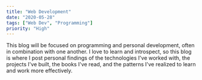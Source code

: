 ```yaml
---
title: "Web Development"
date: "2020-05-28"
tags: ["Web Dev", "Programming"]
priority: "High"
---
```


This blog will be focused on programming and personal development, often in combination with one another. I love to learn and introspect, so this blog is where I post personal findings of the technologies I've worked with, the projects I've built, the books I've read, and the patterns I've realized to learn and work more effectively.

